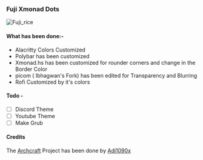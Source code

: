 ### Fuji Xmonad Dots
![Fuji_rice](https://user-images.githubusercontent.com/101019414/163570977-c02f642f-cf87-414f-9adb-34834cc6c61a.png)

#### What has been done:-
-   Alacritty Colors Customized
-   Polybar has been customized
-   Xmonad.hs has been customized for rounder corners and change in the Border Color
-   picom ( Ibhagwan's Fork) has been edited for Transparency and Blurring
-   Rofi Customized by it's colors

#### Todo -
- [ ] Discord Theme
- [ ] Youtube Theme
- [ ] Make Grub

#### Credits 
The [Archcraft](https://github.com/archcraft-os/archcraft) Project has been done by [Adi1090x](https://github.com/adi1090x)
